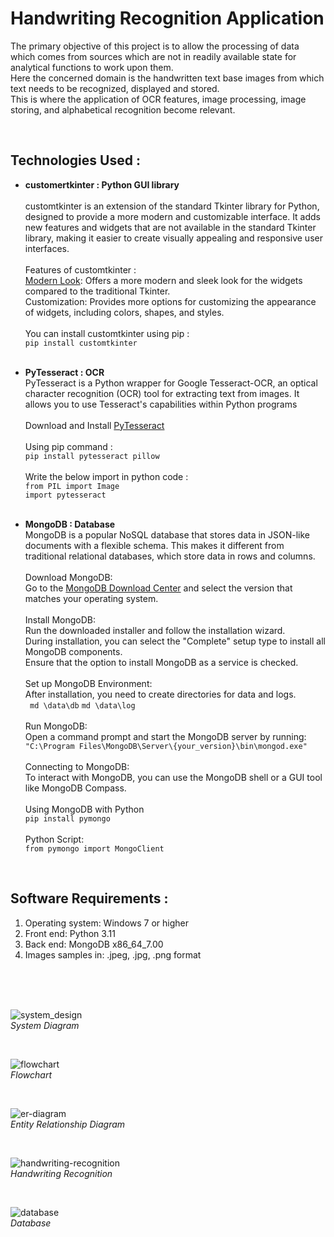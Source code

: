 # Handwriting Recognition Application
The primary objective of this project is to allow the processing of data which 
comes from sources which are not in readily available state for analytical 
functions to work upon them.  
Here the concerned domain is the handwritten text base images from which text 
needs to be recognized, displayed and stored. </br>
This is where the application of OCR features, image processing, image storing, 
and alphabetical recognition become relevant.

</br>

## Technologies Used :
- **customertkinter : Python GUI library**<br/><br/>
 customtkinter is an extension of the standard Tkinter library for Python, designed to provide a more modern and customizable interface. It adds new features and widgets that are not available in the standard Tkinter library, making it easier to create visually appealing and responsive user interfaces.
<br/><br/> Features of customtkinter : <br/>
<u>Modern Look</u>: Offers a more modern and sleek look for the widgets compared to the traditional Tkinter.<br/>
Customization: Provides more options for customizing the appearance of widgets, including colors, shapes, and styles.
<br/><br/> You can install customtkinter using pip : <br/>
``` pip install customtkinter ```
<br/><br/>

- **PyTesseract : OCR**<br/>
PyTesseract is a Python wrapper for Google Tesseract-OCR, an optical character recognition (OCR) tool for extracting text from images. It allows you to use Tesseract's capabilities within Python programs
<br/><br/>Download and Install [PyTesseract](https://pypi.org/project/pytesseract/)
<br/><br/>Using pip command : <br/>
```pip install pytesseract pillow```<br/>
<br/>Write the below import in python code :<br/>
```from PIL import Image```<br/>
``` import pytesseract ```
<br/><br/>

- **MongoDB : Database**  <br/>
MongoDB is a popular NoSQL database that stores data in JSON-like documents with a flexible schema. This makes it different from traditional relational databases, which store data in rows and columns.</br></br>
Download MongoDB:</br>
Go to the [MongoDB Download Center](https://www.mongodb.com/try/download/community) and select the version that matches your operating system.</br></br>
Install MongoDB:</br>
Run the downloaded installer and follow the installation wizard.</br>
During installation, you can select the "Complete" setup type to install all MongoDB components.</br>
Ensure that the option to install MongoDB as a service is checked.</br></br>
Set up MongoDB Environment:</br>
After installation, you need to create directories for data and logs.</br>
``` md \data\db``` ```md \data\log ``` </br></br>
Run MongoDB:</br>
Open a command prompt and start the MongoDB server by running:</br>
``` "C:\Program Files\MongoDB\Server\{your_version}\bin\mongod.exe" ```</br></br>
Connecting to MongoDB:</br>
To interact with MongoDB, you can use the MongoDB shell or a GUI tool like MongoDB Compass.</br></br>
Using MongoDB with Python</br>
```pip install pymongo```</br></br>
Python Script:</br>
``` from pymongo import MongoClient ```
 
</br>

## Software Requirements :
1. Operating system: Windows 7 or higher <br/>
2. Front end: Python 3.11 <br/>
3. Back end: MongoDB x86_64_7.00   <br/>
4. Images samples in: .jpeg, .jpg, .png format    <br/>

</br>
<br/>
<br/>

![system_design](system_diagram.jpg)
<br/>*System Diagram*

<br/>

![flowchart](flowchart.jpg)
<br/>*Flowchart*

<br/>

![er-diagram](er-diagram.jpg)
<br/>*Entity Relationship Diagram*

<br/>

![handwriting-recognition](handwriting-recognition.jpg)
<br/>*Handwriting Recognition*

<br/>

![database](database.jpg)
<br/>*Database*

<br/>

